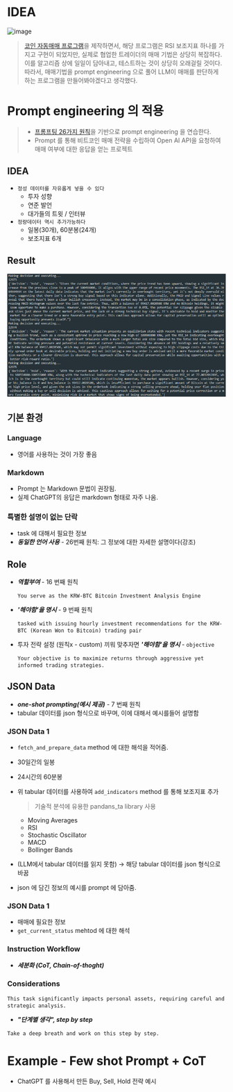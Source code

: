 # IDEA
![image](https://github.com/MangooH/llm_auto_btc_trade/assets/88866306/fb6cced6-62f7-40cb-b029-6b8fcb6f0c6a)

> [코인 자동매매 프로그램](https://github.com/MangooH/Coin_trade_program-with_tkinter)을 제작하면서,
> 해당 프로그램은 RSI 보조지표 하나를 가지고 구현이 되었지만, 실제로 협업한 트레이더의 매매 기법은 상당히 복잡하다.
> 이를 알고리즘 상에 일일이 담아내고, 테스트하는 것이 상당히 오래걸릴 것이다.
> 따라서, 매매기법을 prompt engineering 으로 풀어 LLM이 매매를 판단하게 하는 프로그램을 만들어봐야겠다고 생각했다.

# Prompt engineering 의 적용

> - [프롬프팅 26가지 원칙](https://enjoy-zero-to-one.tistory.com/58)을 기반으로 prompt engineering 을 연습한다.
> - Prompt 를 통해 비트코인 매매 전략을 수립하여 Open AI API을 요청하여 매매 여부에 대한 응답을 얻는 프로젝트

## IDEA

- `정성 데이터를 자유롭게 넣을 수 있다`
  - 투자 성향
  - 연준 발언
  - 대가들의 트윗 / 인터뷰
- `정량데이터 역시 추가가능하다`
  - 일봉(30개), 60분봉(24개)
  - 보조지표 6개

## Result

![alt text](respons_example.png)

## 기본 환경

### Language

- 영어를 사용하는 것이 가장 좋음

### Markdown

- Prompt 는 Markdown 문법이 권장됨.
- 실제 ChatGPT의 응답은 markdown 형태로 자주 나옴.

### 특별한 설명이 없는 단락

- task 에 대해서 필요한 정보
- **_동일한 언어 사용_** - 26번째 원칙: 그 정보에 대한 자세한 설명이다(강조)

## Role

- **_역할부여_** - 16 번째 원칙
  ```
  You serve as the KRW-BTC Bitcoin Investment Analysis Engine
  ```
- **_'해야함'을 명시_** - 9 번째 원칙
  ```
  tasked with issuing hourly investment recommendations for the KRW-BTC (Korean Won to Bitcoin) trading pair
  ```
- 투자 전략 설정 (원칙x - custom) 끼워 맞추자면 **_'해야함'을 명시_** - `objective`
  ```
  Your objective is to maximize returns through aggressive yet informed trading strategies.
  ```

## JSON Data

- **_one-shot prompting(예시 제공)_** - 7 번째 원칙
- tabular 데이터를 json 형식으로 바꾸며, 이에 대해서 예시를들어 설명함

### JSON Data 1

- `fetch_and_prepare_data` method 에 대한 해석을 적어줌.
- 30일간의 일봉
- 24시간의 60분봉
- 위 tabular 데이터를 사용하여 `add_indicators` method 를 통해 보조지표 추가

  > 기술적 분석에 유용한 pandans_ta library 사용

  - Moving Averages
  - RSI
  - Stochastic Oscillator
  - MACD
  - Bollinger Bands

- (LLM에서 tabular 데이터를 읽지 못함) -> 해당 tabular 데이터를 json 형식으로 바꿈
- json 에 담긴 정보의 예시를 prompt 에 담아줌.

### JSON Data 1

- 매매에 필요한 정보
- `get_current_status` mehtod 에 대한 해석

### Instruction Workflow

- **_세분화 (CoT, Chain-of-thoght)_**

### Considerations

```
This task significantly impacts personal assets, requiring careful and strategic analysis.
```

- **_"단계별 생각", step by step_**

```
Take a deep breath and work on this step by step.
```

# Example - Few shot Prompt + CoT

- ChatGPT 를 사용해서 만든 Buy, Sell, Hold 전략 예시

